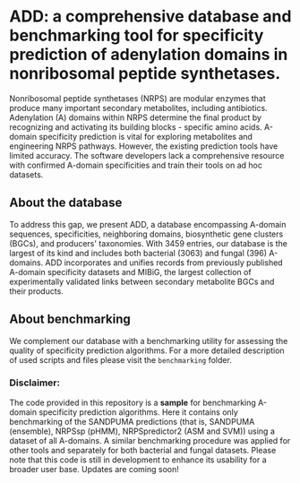 # ADD: a comprehensive database and benchmarking tool for specificity prediction of adenylation domains in nonribosomal peptide synthetases.
Nonribosomal peptide synthetases (NRPS) are modular enzymes that produce many important secondary metabolites, including antibiotics. Adenylation (A) domains within NRPS determine the final product by recognizing and activating its building blocks - specific amino acids. A-domain specificity prediction is vital for exploring metabolites and engineering NRPS pathways. However, the existing prediction tools have limited accuracy. The software developers lack a comprehensive resource with confirmed A-domain specificities and train their tools on ad hoc datasets.

## About the database
To address this gap, we present ADD, a database encompassing A-domain sequences, specificities, neighboring domains, biosynthetic gene clusters (BGCs), and producers' taxonomies. With 3459 entries, our database is the largest of its kind and includes both bacterial (3063) and fungal (396) A-domains. ADD incorporates and unifies records from previously published A-domain specificity datasets and MIBiG, the largest collection of experimentally validated links between secondary metabolite BGCs and their products.

## About benchmarking
We complement our database with a benchmarking utility for assessing the quality of specificity prediction algorithms. For a more detailed description of used scripts and files please visit the `benchmarking` folder.

### Disclaimer:
The code provided in this repository is a **sample** for benchmarking A-domain specificity prediction algorithms.
Here it contains only benchmarking of the SANDPUMA predictions (that is, SANDPUMA (ensemble), NRPSsp (pHMM), NRPSpredictor2 (ASM and SVM)) using a dataset of all A-domains.
A similar benchmarking procedure was applied for other tools and separately for both bacterial and fungal datasets.
Please note that this code is still in development to enhance its usability for a broader user base. Updates are coming soon!
